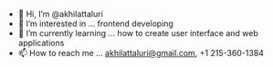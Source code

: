 - 👋 Hi, I’m @akhilattaluri
- 👀 I’m interested in ... frontend developing 
- 🌱 I’m currently learning ... how to create user interface and web applications 
- 📫 How to reach me ... akhilattaluri@gmail.com, +1 215-360-1384
